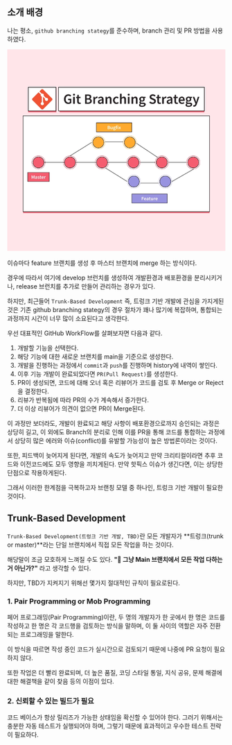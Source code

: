 ## 소개 배경
나는 평소, `github branching stategy`를 준수하며, branch 관리 및 PR 방법을 사용하였다.

![img.png](../TIL-img/gitbranching.png)

이슈마다 feature 브랜치를 생성 후 마스터 브랜치에 merge 하는 방식이다.

경우에 따라서 여기에 develop 브런치를 생성하여 개발환경과 배포환경을 분리시키거나, release 브런치를 추가로 만들어 관리하는 경우가 있다.

하지만, 최근들어 `Trunk-Based Development` 즉, 트렁크 기반 개발에 관심을 가지게된 것은 기존 github branching stategy의 경우 절차가 꽤나 많기에 복잡하며, 통합되는 과정까지 시간이 너무 많이 소요된다고 생각한다.

우선 대표적인 GitHub WorkFlow를 살펴보자면 다음과 같다.

1. 개발할 기능을 선택한다.
2. 해당 기능에 대한 새로운 브랜치를 main을 기준으로 생성한다.
3. 개발을 진행하는 과정에서 `commit`과 `push`를 진행하며 history에 내역이 쌓인다.
4. 이후 기능 개발이 완료되었다면 `PR(Pull Request)`를 생성한다.
5. PR이 생성되면, 코드에 대해 오너 혹은 리뷰어가 코드를 검토 후 Merge or Reject을 결정한다.
6. 리뷰가 반복됨에 따라 PR의 수가 계속해서 증가한다.
7. 더 이상 리뷰어가 의견이 없으면 PR이 Merge된다.

이 과정만 보더라도, 개발이 완료되고 해당 사항이 배포환경으로까지 승인되는 과정은 상당히 길고,
이 외에도 Branch의 분리로 인해 이를 PR을 통해 코드를 통합하는 과정에서 상당히 많은 에러와 이슈(conflict)를 유발할 가능성이 높은 방법론이라는 것이다.

또한, 피드백이 늦어지게 된다면, 개발의 속도가 늦어지고 만약 크리티컬이라면 추후 코드와 이전코드에도 모두 영향을 끼치게된다. 만약 핫픽스 이슈가 생긴다면,
이는 상당한 단점으로 작용하게된다.

그래서 이러한 한계점을 극복하고자 브랜칭 모델 중 하나인, 트렁크 기반 개발이 필요한 것이다.

## Trunk-Based Development
`Trunk-Based Development(트렁크 기반 개발, TBD)`란 모든 개발자가 **트렁크(trunk or master)**라는 단일 브랜치에서 직접 모든 작업을 하는 것이다.

해당말이 조금 모호하게 느껴질 수도 있다. **"🤔 그냥 Main 브랜치에서 모든 작업 다하는거 아닌가?"** 라고 생각할 수 있다.

하지만, TBD가 지켜지기 위해선 몇가지 절대적인 규칙이 필요로된다.

### 1. Pair Programming or Mob Programming
페어 프로그래밍(Pair Programming)이란, 두 명의 개발자가 한 곳에서 한 명은 코드를 작성하고 한 명은 각 코드행을 검토하는 방식을 말하며,
이 둘 사이의 역할은 자주 전환되는 프로그래밍을 말한다. 

이 방식을 따르면 작성 중인 코드가 실시간으로 검토되기 때문에 나중에 PR 요청이 필요하지 않다. 

또한 작업은 더 빨리 완료되며, 더 높은 품질, 코딩 스타일 통일, 지식 공유, 문제 해결에 대한 해결책을 같이 찾음 등의 이점이 있다. 

### 2. 신뢰할 수 있는 빌드가 필요
코드 베이스가 항상 릴리즈가 가능한 상태임을 확신할 수 있어야 한다. 그러기 위해서는 충분한 자동 테스트가 실행되어야 하며, 그렇기 때문에 효과적이고 우수한 테스트 전략이 필요하다.

